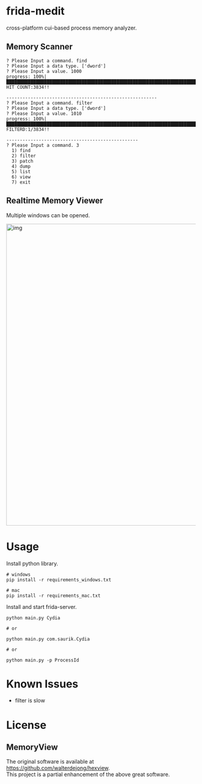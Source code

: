 # frida-medit
cross-platform cui-based process memory analyzer.

## Memory Scanner
```
? Please Input a command. find
? Please Input a data type. ['dword']
? Please Input a value. 1000
progress: 100%|█████████████████████████████████████████████████████████████████████████████████████████████|
HIT COUNT:3834!!

--------------------------------------------------------
? Please Input a command. filter
? Please Input a data type. ['dword']
? Please Input a value. 1010
progress: 100%|█████████████████████████████████████████████████████████████████████████████████████████████|
FILTERD:1/3834!!

-------------------------------------------------
? Please Input a command. 3
  1) find
  2) filter
  3) patch
  4) dump
  5) list
  6) view
  7) exit
```

## Realtime Memory Viewer

Multiple windows can be opened.

<img width="800" alt="img" src="https://user-images.githubusercontent.com/96031346/214028706-c327a2ea-e02e-4727-9d9b-a93a09b7d1e5.png">

# Usage

Install python library.

```
# windows
pip install -r requirements_windows.txt

# mac
pip install -r requirements_mac.txt
```



Install and start frida-server.   

```
python main.py Cydia

# or

python main.py com.saurik.Cydia

# or

python main.py -p ProcessId
```

# Known Issues
- filter is slow

# License

## MemoryView

The original software is available at  
https://github.com/walterdejong/hexview.    
This project is a partial enhancement of the above great software.  
